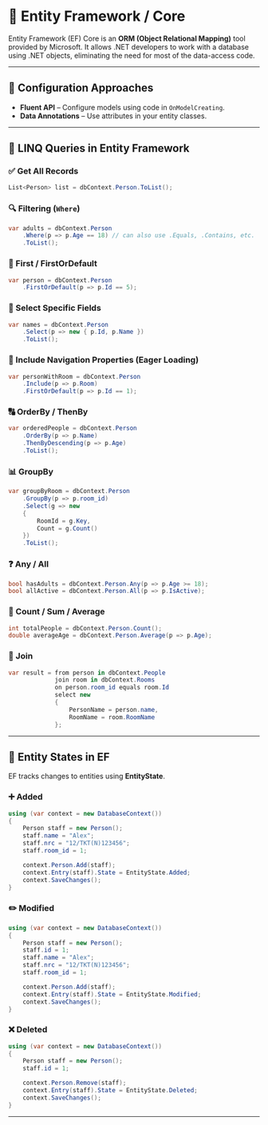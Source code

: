 
# 📘 Entity Framework / Core

Entity Framework (EF) Core is an **ORM (Object Relational Mapping)** tool provided by Microsoft. It allows .NET developers to work with a database using .NET objects, eliminating the need for most of the data-access code.

---

## 🔧 Configuration Approaches



- **Fluent API** – Configure models using code in `OnModelCreating`.
- **Data Annotations** – Use attributes in your entity classes.

---

## 🧮 LINQ Queries in Entity Framework

### ✅ Get All Records
```csharp
List<Person> list = dbContext.Person.ToList();
```

### 🔍 Filtering (`Where`)
```csharp
var adults = dbContext.Person
    .Where(p => p.Age == 18) // can also use .Equals, .Contains, etc.
    .ToList();
```

### 🔎 First / FirstOrDefault
```csharp
var person = dbContext.Person
    .FirstOrDefault(p => p.Id == 5);
```

### 🎯 Select Specific Fields
```csharp
var names = dbContext.Person
    .Select(p => new { p.Id, p.Name })
    .ToList();
```

### 🧵 Include Navigation Properties (Eager Loading)
```csharp
var personWithRoom = dbContext.Person
    .Include(p => p.Room)
    .FirstOrDefault(p => p.Id == 1);
```

### 🔠 OrderBy / ThenBy
```csharp
var orderedPeople = dbContext.Person
    .OrderBy(p => p.Name)
    .ThenByDescending(p => p.Age)
    .ToList();
```

### 📊 GroupBy
```csharp
var groupByRoom = dbContext.Person
    .GroupBy(p => p.room_id)
    .Select(g => new
    {
        RoomId = g.Key,
        Count = g.Count()
    })
    .ToList();
```

### ❓ Any / All
```csharp
bool hasAdults = dbContext.Person.Any(p => p.Age >= 18);
bool allActive = dbContext.Person.All(p => p.IsActive);
```

### 🔢 Count / Sum / Average
```csharp
int totalPeople = dbContext.Person.Count();
double averageAge = dbContext.Person.Average(p => p.Age);
```

### 🔗 Join
```csharp
var result = from person in dbContext.People
             join room in dbContext.Rooms
             on person.room_id equals room.Id
             select new
             {
                 PersonName = person.name,
                 RoomName = room.RoomName
             };
```

---

## 📌 Entity States in EF

EF tracks changes to entities using **EntityState**.

### ➕ Added
```csharp
using (var context = new DatabaseContext())
{
    Person staff = new Person();
    staff.name = "Alex";
    staff.nrc = "12/TKT(N)123456";
    staff.room_id = 1;

    context.Person.Add(staff);
    context.Entry(staff).State = EntityState.Added;
    context.SaveChanges();
}
```

### ✏️ Modified
```csharp
using (var context = new DatabaseContext())
{
    Person staff = new Person();
    staff.id = 1;
    staff.name = "Alex";
    staff.nrc = "12/TKT(N)123456";
    staff.room_id = 1;

    context.Person.Add(staff);
    context.Entry(staff).State = EntityState.Modified;
    context.SaveChanges();
}
```

### ❌ Deleted
```csharp
using (var context = new DatabaseContext())
{
    Person staff = new Person();
    staff.id = 1;

    context.Person.Remove(staff);
    context.Entry(staff).State = EntityState.Deleted;
    context.SaveChanges();
}
```

---
